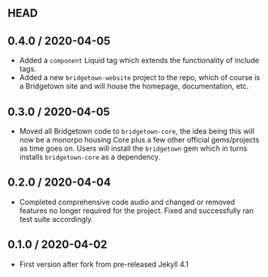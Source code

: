 ## HEAD

## 0.4.0 / 2020-04-05

  * Added a `component` Liquid tag which extends the functionality of include tags.
  * Added a new `bridgetown-website` project to the repo, which of course is a Bridgetown site and will house the homepage, documentation, etc.

## 0.3.0 / 2020-04-05

  * Moved all Bridgetown code to `bridgetown-core`, the idea being this will now be a monorpo housing Core plus a few other official gems/projects as time goes on. Users will install the `bridgetown` gem which in turns installs `bridgetown-core` as a dependency.

## 0.2.0 / 2020-04-04

  * Completed comprehensive code audio and changed or removed features no
    longer required for the project. Fixed and successfully ran test suite
    accordingly.

## 0.1.0 / 2020-04-02

  * First version after fork from pre-released Jekyll 4.1

